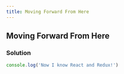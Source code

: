 ```yaml
---
title: Moving Forward From Here
---
```

## Moving Forward From Here

### Solution
```jsx
console.log('Now I know React and Redux!')
```

<!-- The article goes here, in GitHub-flavored Markdown. Feel free to add YouTube videos, images, and CodePen/JSBin embeds  -->
